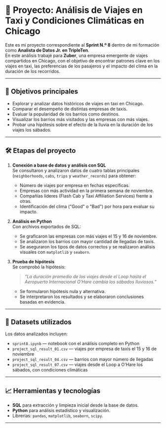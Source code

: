 # 🚖 Proyecto: Análisis de Viajes en Taxi y Condiciones Climáticas en Chicago

Este es mi proyecto correspondiente al **Sprint N.º 8** dentro de mi formación como **Analista de Datos Jr. en TripleTen**.  
En este análisis trabajé para **Zuber**, una empresa emergente de viajes compartidos en Chicago, con el objetivo de encontrar patrones clave en los viajes en taxi, las preferencias de los pasajeros y el impacto del clima en la duración de los recorridos.

---

## 🔎 Objetivos principales

- Explorar y analizar datos históricos de viajes en taxi en Chicago.
- Comparar el desempeño de distintas empresas de taxis.
- Evaluar la popularidad de los barrios como destinos.
- Visualizar los barrios más visitados y las empresas con más viajes.
- Probar una hipótesis sobre el efecto de la lluvia en la duración de los viajes los sábados.

---

## 🛠️ Etapas del proyecto

1. **Conexión a base de datos y análisis con SQL**  
   Se consultaron y analizaron datos de cuatro tablas principales (`neighborhoods`, `cabs`, `trips` y `weather_records`) para obtener:
   - Número de viajes por empresa en fechas específicas.
   - Empresas con más actividad en la primera semana de noviembre.
   - Compañías líderes (Flash Cab y Taxi Affiliation Services) frente a otras.
   - Identificación del clima ("Good" o "Bad") por hora para evaluar su impacto.

2. **Análisis en Python**  
   Con archivos exportados de SQL:
   - Se graficaron las empresas con más viajes el 15 y 16 de noviembre.
   - Se analizaron los barrios con mayor cantidad de llegadas de taxis.
   - Se aseguraron los tipos de datos correctos y se realizaron análisis visuales con `matplotlib` y `seaborn`.

3. **Prueba de hipótesis**  
   Se comprobó la hipótesis:
   > *“La duración promedio de los viajes desde el Loop hasta el Aeropuerto Internacional O'Hare cambia los sábados lluviosos.”*

   - Se formularon hipótesis nula y alternativa.
   - Se interpretaron los resultados y se elaboraron conclusiones basadas en evidencia.

---

## 📂 Datasets utilizados

Los datos analizados incluyen:

- `sprint8.ipynb` — notebook con el análisis completo en Python  
- `project_sql_result_01.csv` — viajes por empresa de taxis el 15 y 16 de noviembre  
- `project_sql_result_04.csv` — barrios con mayor número de llegadas  
- `project_sql_result_07.csv` — viajes desde el Loop a O'Hare los sábados, con condiciones climáticas  

---

## 📈 Herramientas y tecnologías

- **SQL** para extracción y limpieza inicial desde la base de datos.
- **Python** para análisis estadístico y visualización.
- Librerías: `pandas`, `matplotlib`, `seaborn`, `scipy`.

---
